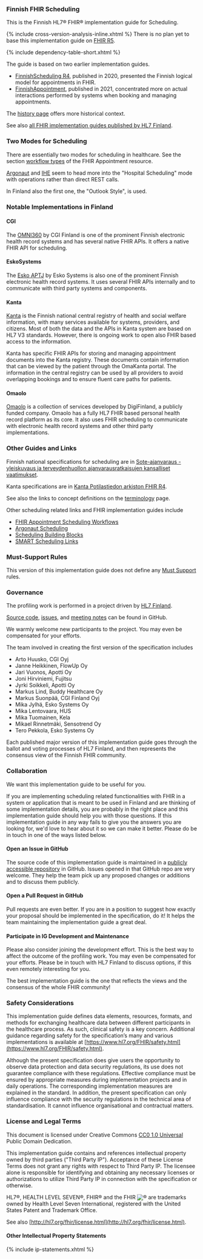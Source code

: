 ### Finnish FHIR Scheduling

This is the Finnish HL7® FHIR® implementation guide for Scheduling.

{% include cross-version-analysis-inline.xhtml %} There is no plan yet to base this implementation
guide on [FHIR R5](https://hl7.org/fhir/R5/).

{% include dependency-table-short.xhtml %}

The guide is based on two earlier implementation guides.
* [FinnishScheduling R4](https://simplifier.net/finnishschedulingr4/), published in 2020, presented
  the Finnish logical model for appointments in FHIR.
* [FinnishAppointment](https://simplifier.net/finnishappointment), published in 2021, concentrated
  more on actual interactions performed by systems when booking and managing appointments.

The [history page](versions.html) offers more historical context.

See also [all FHIR implementation guides published by HL7 Finland](https://hl7.fi/fhir/).

### Two Modes for Scheduling

There are essentially two modes for scheduling in healthcare. See the section
[workflow types](https://hl7.org/fhir/r5/appointment.html#workflow-types) of the FHIR Appointment
resource.

[Argonaut](https://fhir.org/guides/argonaut/scheduling/) and
[IHE](https://github.com/IHE/ITI.Scheduling/) seem to head more into the "Hospital Scheduling" mode
with operations rather than direct REST calls.

In Finland also the first one, the "Outlook Style", is used.


### Notable Implementations in Finland

#### CGI

The [OMNI360](https://www.cgi.com/fi/fi/tuoteratkaisut/omni360) by CGI Finland is one of the
prominent Finnish electronic health record systems and has several native FHIR APIs. It offers a
native FHIR API for scheduling.

#### EskoSystems

The [Esko APTJ](https://eskosystems.fi/tuoteperhe/integraatiot/) by Esko Systems is also one of the
prominent Finnish electronic health record systems. It uses several FHIR APIs internally and to
communicate with third party systems and components.

#### Kanta

[Kanta](https://www.kanta.fi/) is the Finnish national central registry of health and social
welfare information, with many services available for systems, providers, and citizens. Most of
both the data and the APIs in Kanta system are based on HL7 V3 standards. However, there is
ongoing work to open also FHIR based access to the information.

Kanta has specific FHIR APIs for storing and managing appointment documents into the Kanta
registry. These documents contain information that can be viewed by the patient through the
OmaKanta portal. The information in the central registry can be used by all providers to avoid
overlapping bookings and to ensure fluent care paths for patients.

#### Omaolo

[Omaolo](https://www.omaolo.fi) is a collection of services developed by DigiFinland, a publicly
funded company. Omaolo has a fully HL7 FHIR based personal health record platform as its core. It
also uses FHIR scheduling to communicate with electronic health record systems and other third
party implementations.

### Other Guides and Links

Finnish national specifications for scheduling are in
[Sote-ajanvaraus - yleiskuvaus ja terveydenhuollon ajanvarausratkaisujen kansalliset vaatimukset](https://yhteistyotilat.fi/wiki08/display/THLAJANJULK).

Kanta specifications are in
[Kanta Potilastiedon arkiston FHIR R4](https://simplifier.net/kanta-potilastiedon-arkiston-fhir-r4).

See also the links to concept definitions on the
[terminology](terminology.html#other-terminologies) page.

Other scheduling related links and FHIR implementation guides include
* [FHIR Appointment Scheduling Workflows](https://www.hl7.org/fhir/appointment.html#workflow-types)
* [Argonaut Scheduling](https://fhir.org/guides/argonaut/scheduling/)
* [Scheduling Building Blocks](https://confluence.hl7.org/display/AP/Scheduling+Building+Blocks)
* [SMART Scheduling Links](https://github.com/smart-on-fhir/smart-scheduling-links)

### Must-Support Rules

This version of this implementation guide does not define any
[Must Support](https://build.fhir.org/profiling.html#obligations) rules.

### Governance

The profiling work is performed in a project driven by [HL7 Finland](https://www.hl7.fi).

[Source code](https://github.com/fhir-fi/finnish-scheduling),
[issues](https://github.com/fhir-fi/finnish-scheduling/issues), and
[meeting notes](https://github.com/fhir-fi/finnish-scheduling/wiki/Meeting-memos) can be found in
GitHub.

We warmly welcome new participants to the project. You
may even be compensated for your efforts.

The team involved in creating the first version of the specification includes
* Arto Huusko, CGI Oyj
* Janne Heikkinen, FlowUp Oy
* Jari Vuonos, Apotti Oy
* Joni Hirviniemi, Fujitsu
* Jyrki Soikkeli, Apotti Oy
* Markus Lind, Buddy Healthcare Oy
* Markus Suonpää, CGI Finland Oyj
* Mika Jylhä, Esko Systems Oy
* Mika Lentovaara, HUS
* Mika Tuomainen, Kela
* Mikael Rinnetmäki, Sensotrend Oy
* Tero Pekkola, Esko Systems Oy

Each published major version of this implementation guide goes through the ballot and voting
processes of HL7 Finland, and then represents the consensus view of the Finnish FHIR community.

### Collaboration

We want this implementation guide to be useful for you.

If you are implementing scheduling related functionalities with FHIR in a system or application
that is meant to be used in Finland and are thinking of some implementation details, you are
probably in the right place and this implementation guide should help you with those questions. If
this implementation guide in any way fails to give you the answers you are looking for, we'd love
to hear about it so we can make it better. Please do be in touch in one of the ways listed below.

#### Open an Issue in GitHub

The source code of this implementation guide is maintained in a
[publicly accessible repository](https://github.com/fhir-fi/finnish-scheduling) in GitHub.
Issues opened in that GitHub repo are very welcome. They help the team pick up any proposed changes
or additions and to discuss them publicly.

#### Open a Pull Request in GitHub

Pull requests are even better. If you are in a position to suggest how exactly your proposal should
be implemented in the specification, do it! It helps the team maintaining the implementation guide
a great deal.

#### Participate in IG Development and Maintenance

Please also consider joining the development effort. This is the best way to affect the outcome of
the profiling work. You may even be compensated for your efforts. Please be in touch with HL7
Finland to discuss options, if this even remotely interesting for you.

The best implementation guide is the one that reflects the views and the consensus of the whole
FHIR community!

### Safety Considerations
This implementation guide defines data elements, resources, formats, and methods for exchanging
healthcare data between different participants in the healthcare process. As such, clinical safety
is a key concern. Additional guidance regarding safety for the specification’s many and various
implementations is available at
[https://www.hl7.org/FHIR/safety.html](https://www.hl7.org/FHIR/safety.html).

Although the present specification does give users the opportunity to observe data protection and
data security regulations, its use does not guarantee compliance with these regulations. Effective
compliance must be ensured by appropriate measures during implementation projects and in daily
operations. The corresponding implementation measures are explained in the standard. In addition,
the present specification can only influence compliance with the security regulations in the
technical area of standardisation. It cannot influence organisational and contractual matters.

### License and Legal Terms 

This document is licensed under Creative Commons
[CC0 1.0 Universal](https://creativecommons.org/publicdomain/zero/1.0/) Public Domain Dedication.

This implementation guide contains and references intellectual property owned by third parties
("Third Party IP"). Acceptance of these License Terms does not grant any rights with respect to
Third Party IP. The licensee alone is responsible for identifying and obtaining any necessary
licenses or authorizations to utilize Third Party IP in connection with the specification or
otherwise.

HL7®, HEALTH LEVEL SEVEN®, FHIR® and the FHIR <img src="icon-fhir-16.png"
style="float: none; margin: 0px; padding: 0px; vertical-align: bottom"/>&reg; are trademarks owned
by Health Level Seven International, registered with the United States Patent and Trademark Office.

See also [http://hl7.org/fhir/license.html](http://hl7.org/fhir/license.html).

#### Other Intellectual Property Statements

{% include ip-statements.xhtml %}
